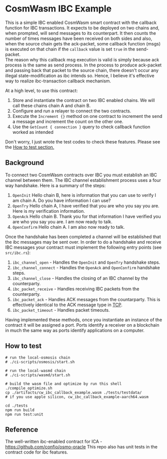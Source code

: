 # CosmWasm IBC Example

This is a simple IBC enabled CosmWasm smart contract with the callback function for IBC transactions. It expects to be deployed on two chains and, when prompted, will send messages to its
counterpart. It then counts the number of times messages have been
received on both sides and also, when the source chain gets the ack-packet, some callback function (msgs) is executed on that chain if the `callback` value is set `true` in the send-packet.   
The reason why this callback msg execution is valid is simply because ack process is the same as send process. In the process to produce ack-packet and passing back that packet to the source chain, there doesn't occur any illegal state-modification as ibc intends so. Hence, I believe it's effective way to realize ibc-transaction callback mechanism.


At a high level, to use this contract:

1. Store and instantiate the contract on two IBC enabled chains. We
   will call these chains chain A and chain B.
2. Configure and run a relayer to connect the two contracts.
3. Execute the `Increment {}` method on one contract to increment the
   send a message and increment the count on the other one.
4. Use the `GetCount { connection }` query to check callback function worked as intended

Don't worry, I just wrote the test codes to check these features. Please see the [How to test section.](https://github.com/taiki1frsy/simple-ibc-callback/blob/main/README.md#how-to-test)

## Background

To connect two CosmWasm contracts over IBC you must establish an IBC
channel between them. The IBC channel establishment process uses a
four way handshake. Here is a summary of the steps:

1. `OpenInit` Hello chain B, here is information that you can use to
   verify I am chain A. Do you have information I can use?
2. `OpenTry` Hello chain A, I have verified that you are who you say
   you are. Here is my verification information.
3. `OpenAck` Hello chain B. Thank you for that information I have
   verified you are who you say you are. I am now ready to talk.
4. `OpenConfirm` Hello chain A. I am also now ready to talk.

Once the handshake has been completed a channel will be established
that the ibc messages may be sent over. In order to do a handshake and
receive IBC messages your contract must implement the following entry
points (see `src/ibc.rs`):

1. `ibc_channel_open` - Handles the `OpenInit` and `OpenTry` handshake
   steps.
2. `ibc_channel_connect` - Handles the `OpenAck` and `OpenConfirm`
   handshake steps.
3. `ibc_channel_close` - Handles the closing of an IBC channel by the
   counterparty.
4. `ibc_packet_receive` - Handles receiving IBC packets from the
   counterparty.
5. `ibc_packet_ack` - Handles ACK messages from the countarparty. This
   is effectively identical to the ACK message type in
   [TCP](https://developer.mozilla.org/en-US/docs/Glossary/TCP_handshake).
6. `ibc_packet_timeout` - Handles packet timeouts.

Having implemented these methods, once you instantiate an instance of
the contract it will be assigned a port. Ports identify a receiver on
a blockchain in much the same way as ports identify applications on a
computer.

## How to test

```shell
# run the local-osmosis chain
# ./ci-scripts/osmosis/start.sh

# run the local-wasmd chain
# ./ci-scripts/wasmd/start.sh

# build the wasm file and optimize by run this shell
./compile_optimize.sh
cp ./artifacts/cw_ibc_callback_example.wasm ./tests/testdata/
# if you use apple silicon, cw_ibc_callback_example-aarch64.wasm 

cd ./tests
npm run build
npm run test:unit
```

## Reference

The well-written ibc-enabled contract for ICA - https://github.com/confio/osmo-oracle
This repo also has unit tests in the contract code for ibc features.
